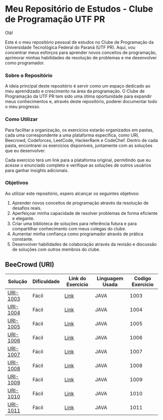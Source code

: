# Meu Repositório de Estudos - Clube de Programação UTF PR
Olá!

Este é o meu repositório pessoal de estudos no Clube de Programação da Universidade Tecnológica Federal do Paraná (UTF PR). Aqui, vou concentrar meus esforços para aprender novos conceitos de programação, aprimorar minhas habilidades de resolução de problemas e me desenvolver como programador.

### Sobre o Repositório
A ideia principal deste repositório é servir como um espaço dedicado ao meu aprendizado e crescimento na área da programação. O Clube de Programação da UTF PR tem sido uma ótima oportunidade para expandir meus conhecimentos e, através deste repositório, poderei documentar todo o meu progresso.

### Como Utilizar
Para facilitar a organização, os exercícios estarão organizados em pastas, cada uma correspondente a uma plataforma específica, como URI, Beecrowd, Codeforces, LeetCode, HackerRank e CodeChef. Dentro de cada pasta, encontrarei os exercícios disponíveis, juntamente com as soluções que eu desenvolver.

Cada exercício terá um link para a plataforma original, permitindo que eu acesse o enunciado completo e verifique as soluções de outros usuários para ganhar insights adicionais.

### Objetivos
Ao utilizar este repositório, espero alcançar os seguintes objetivos:

1. Aprender novos conceitos de programação através da resolução de desafios reais.
2. Aperfeiçoar minha capacidade de resolver problemas de forma eficiente e elegante.
3. Criar uma biblioteca de soluções para referência futura e para compartilhar conhecimento com meus colegas do clube.
4. Aumentar minha confiança como programador através de prática constante.
5. Desenvolver habilidades de colaboração através da revisão e discussão de soluções com outros membros do clube.

## BeeCrowd (URI)

| Solução                                                                                                       | Dificuldade | Link  do Exercicio                                                    | Linguagem Usada | Codigo Exercicio
|---------------------------------------------------------------------------------------------------------------|------------|-----------------------------------------------------------------------|----------|---------|
| [URI-1003](https://github.com/andreparelho/Competitive-Programing/tree/main/src/beecrowdUri/ex1003/Main.java) | Fácil      | [Link](https://www.urionlinejudge.com.br/judge/en/problems/view/1003) | JAVA | 1003
| [URI-1004](https://github.com/andreparelho/Competitive-Programing/tree/main/src/beecrowdUri/ex1004/Main.java) | Fácil      | [Link](https://www.urionlinejudge.com.br/judge/en/problems/view/1004) | JAVA | 1004
| [URI-1005](https://github.com/andreparelho/Competitive-Programing/blob/main/src/beecrowdUri/ex1005/Main.java) | Fácil    | [Link](https://www.urionlinejudge.com.br/judge/en/problems/view/1005) | JAVA | 1005
| [URI-1006](https://github.com/andreparelho/Competitive-Programing/blob/main/src/beecrowdUri/ex1006/Main.java) | Fácil    | [Link](https://www.urionlinejudge.com.br/judge/en/problems/view/1006) | JAVA | 1006
| [URI-1007](https://github.com/andreparelho/Competitive-Programing/blob/main/src/beecrowdUri/ex1007/Main.java) | Fácil    | [Link](https://www.urionlinejudge.com.br/judge/en/problems/view/1007) | JAVA | 1007
| [URI-1008](https://github.com/andreparelho/Competitive-Programing/blob/main/src/beecrowdUri/ex1008/Main.java) | Fácil    | [Link](https://www.urionlinejudge.com.br/judge/en/problems/view/1008) | JAVA | 1008
| [URI-1009](https://github.com/andreparelho/Competitive-Programing/blob/main/src/beecrowdUri/ex1009/Main.java) | Fácil    | [Link](https://www.urionlinejudge.com.br/judge/en/problems/view/1009) | JAVA | 1009
| [URI-1010](https://github.com/andreparelho/Competitive-Programing/blob/main/src/beecrowdUri/ex1010/Main.java) | Fácil    | [Link](https://www.urionlinejudge.com.br/judge/en/problems/view/1010) | JAVA | 1010
| [URI-1011](https://github.com/andreparelho/Competitive-Programing/blob/main/src/beecrowdUri/ex1011/Main.java) | Fácil    | [Link](https://www.urionlinejudge.com.br/judge/en/problems/view/1011) | JAVA | 1011
